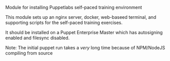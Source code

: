 Module for installing Puppetlabs self-paced training environment

This module sets up an nginx server, docker, web-baseed terminal, and supporting scripts for the self-paced training exercises.

It should be installed on a Puppet Enterprise Master which has autosigning enabled and filesync disabled.

Note: The initial puppet run takes a _very_ long time because of NPM/NodeJS compiling from source
